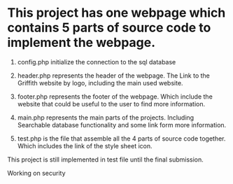 # This project has one webpage which contains 5 parts of source code to implement the webpage.

1. config.php initialize the connection to the sql database

2. header.php represents the header of the webpage. The Link to the Griffith website by logo, including the main used website. 

3. footer.php represents the footer of the webpage. Which include the website that could be useful to the user to find more information. 

4. main.php represents the main parts of the projects. Including Searchable database functionality and some link form more information.

5. test.php is the file that assemble all the 4 parts of source code together. Which includes the link of the style sheet icon. 

This project is still implemented in test file until the final submission. 

Working on security

